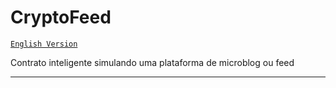 # CryptoFeed

[`English Version`](README.md)

Contrato inteligente simulando uma plataforma de microblog ou feed

---
